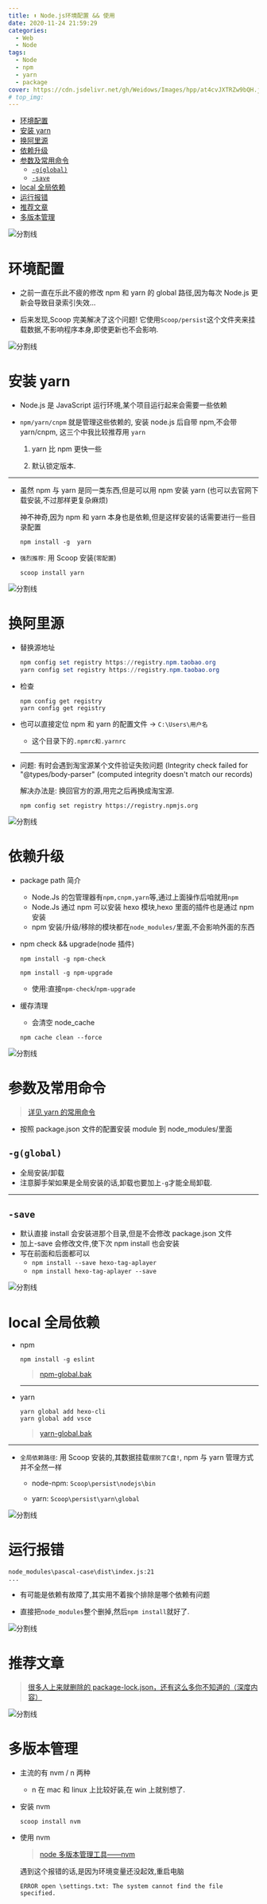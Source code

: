 ```yaml
---
title: ⬆ Node.js环境配置 && 使用
date: 2020-11-24 21:59:29
categories:
  - Web
  - Node
tags:
  - Node
  - npm
  - yarn
  - package
cover: https://cdn.jsdelivr.net/gh/Weidows/Images/hpp/at4cvJXTRZw9bQH.jpg
# top_img:
---
```


<!--
 * @Author: Weidows
 * @Date: 2020-11-24 21:59:29
 * @LastEditors: Weidows
 * @LastEditTime: 2021-08-16 10:45:44
 * @FilePath: \Blog-private\source\_posts\Web\Node\node.md
 * @Description:
-->

- [环境配置](#环境配置)
- [安装 yarn](#安装-yarn)
- [换阿里源](#换阿里源)
- [依赖升级](#依赖升级)
- [参数及常用命令](#参数及常用命令)
  - [`-g(global)`](#-gglobal)
  - [`-save`](#-save)
- [local 全局依赖](#local-全局依赖)
- [运行报错](#运行报错)
- [推荐文章](#推荐文章)
- [多版本管理](#多版本管理)

![分割线](https://cdn.jsdelivr.net/gh/Weidows/Images/img/divider.png)

# 环境配置

- 之前一直在乐此不疲的修改 npm 和 yarn 的 global 路径,因为每次 Node.js 更新会导致目录索引失效...

- 后来发现,Scoop 完美解决了这个问题! 它使用`Scoop/persist`这个文件夹来挂载数据,不影响程序本身,即使更新也不会影响.

![分割线](https://cdn.jsdelivr.net/gh/Weidows/Images/img/divider.png)

# 安装 yarn

- Node.js 是 JavaScript 运行环境,某个项目运行起来会需要一些依赖

- `npm/yarn/cnpm` 就是管理这些依赖的, 安装 node.js 后自带 npm,不会带 yarn/cnpm, 这三个中我比较推荐用 `yarn`

  1. yarn 比 npm 更快一些

  2. 默认锁定版本.

---

- 虽然 npm 与 yarn 是同一类东西,但是可以用 npm 安装 yarn (也可以去官网下载安装,不过那样更复杂麻烦)

  神不神奇,因为 npm 和 yarn 本身也是依赖,但是这样安装的话需要进行一些目录配置

  ```shell
  npm install -g  yarn
  ```

- `强烈推荐`: 用 Scoop 安装(`零配置`)

  ```shell
  scoop install yarn
  ```

![分割线](https://cdn.jsdelivr.net/gh/Weidows/Images/img/divider.png)

# 换阿里源

- 替换源地址

  ```powershell
  npm config set registry https://registry.npm.taobao.org
  yarn config set registry https://registry.npm.taobao.org
  ```

- 检查

  ```
  npm config get registry
  yarn config get registry
  ```

- 也可以直接定位 npm 和 yarn 的配置文件 -> `C:\Users\用户名`

  - 这个目录下的`.npmrc和.yarnrc`

  ***

- 问题: 有时会遇到淘宝源某个文件验证失败问题 (Integrity check failed for "@types/body-parser" (computed integrity doesn't match our records)

  解决办法是: 换回官方的源,用完之后再换成淘宝源.

  ```
  npm config set registry https://registry.npmjs.org
  ```

![分割线](https://cdn.jsdelivr.net/gh/Weidows/Images/img/divider.png)

# 依赖升级

- package path 简介

  - Node.Js 的包管理器有`npm,cnpm,yarn`等,通过上面操作后咱就用`npm`
  - Node.Js 通过 npm 可以安装 hexo 模块,hexo 里面的插件也是通过 npm 安装
  - npm 安装/升级/移除的模块都在`node_modules/`里面,不会影响外面的东西

- npm check && upgrade(node 插件)

  ```shell
  npm install -g npm-check
  ```

  ```shell
  npm install -g npm-upgrade
  ```

  - 使用:直接`npm-check`/`npm-upgrade`

- 缓存清理

  - 会清空 node_cache

  ```shell
  npm cache clean --force
  ```

![分割线](https://cdn.jsdelivr.net/gh/Weidows/Images/img/divider.png)

# 参数及常用命令

> [详见 yarn 的常用命令](https://www.cnblogs.com/lililia/p/10482169.html)

- 按照 package.json 文件的配置安装 module 到 node_modules/里面

## `-g(global)`

- 全局安装/卸载
- 注意脚手架如果是全局安装的话,卸载也要加上`-g`才能全局卸载.

---

## `-save`

- 默认直接 install 会安装进那个目录,但是不会修改 package.json 文件
- 加上-save 会修改文件,使下次 npm install 也会安装
- 写在前面和后面都可以
  - `npm install --save hexo-tag-aplayer`
  - `npm install hexo-tag-aplayer --save`

![分割线](https://cdn.jsdelivr.net/gh/Weidows/Images/img/divider.png)

# local 全局依赖

- npm

  ```shell
  npm install -g eslint
  ```

  > [npm-global.bak](https://github.com/Weidows/Programming-Configuration/blob/534a5e4da0711a64e78679164dcba880b5973980/lists/npm-global.bak)

  ***

- yarn

  ```shell
  yarn global add hexo-cli
  yarn global add vsce
  ```

  > [yarn-global.bak](https://github.com/Weidows/Programming-Configuration/blob/e05220b9de0fcef3df5f54fb199ff6fe9727c0da/lists/yarn-global.bak)

---

- `全局依赖路径`: 用 Scoop 安装的,其数据挂载`摆脱了C盘!`, npm 与 yarn 管理方式并不全然一样

  - node-npm: `Scoop\persist\nodejs\bin`

  - yarn: `Scoop\persist\yarn\global`

![分割线](https://cdn.jsdelivr.net/gh/Weidows/Images/img/divider.png)

# 运行报错

```
node_modules\pascal-case\dist\index.js:21
...
```

- 有可能是依赖有故障了,其实用不着挨个排除是哪个依赖有问题

- 直接把`node_modules`整个删掉,然后`npm install`就好了.

![分割线](https://cdn.jsdelivr.net/gh/Weidows/Images/img/divider.png)

# 推荐文章

> [很多人上来就删除的 package-lock.json，还有这么多你不知道的（深度内容）](https://mp.weixin.qq.com/s?__biz=MzIyMDkwODczNw==&mid=2247496886&idx=1&sn=513b863b8468fcfaf8c8e750ce266899&chksm=97c66918a0b1e00eb920d278ae03b10ebe1d765db0e17cb8fe5bc60b737fb3c6af1d96fcf724&mpshare=1&scene=23&srcid=0327cIro7WXAp1jgObHXuKCE&sharer_sharetime=1616807246544&sharer_shareid=ff6bb8cfd138294e80df076b8b76232d#rd)

![分割线](https://cdn.jsdelivr.net/gh/Weidows/Images/img/divider.png)

# 多版本管理

- 主流的有 nvm / n 两种

  - n 在 mac 和 linux 上比较好装,在 win 上就别想了.

- 安装 nvm

  ```
  scoop install nvm
  ```

- 使用 nvm

  > [node 多版本管理工具——nvm](https://segmentfault.com/a/1190000021690038)

  遇到这个报错的话,是因为环境变量还没起效,重启电脑

  ```
  ERROR open \settings.txt: The system cannot find the file specified.
  ```
